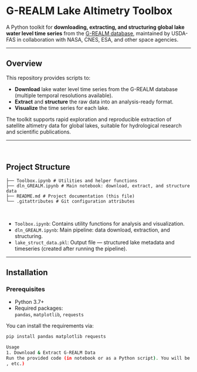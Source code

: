 # G-REALM Lake Altimetry Toolbox

A Python toolkit for **downloading, extracting, and structuring global lake water level time series** from the [G-REALM database](https://ipad.fas.usda.gov/cropexplorer/global_reservoir/), maintained by USDA-FAS in collaboration with NASA, CNES, ESA, and other space agencies.

---

## Overview

This repository provides scripts to:
- **Download** lake water level time series from the G-REALM database (multiple temporal resolutions available).
- **Extract** and **structure** the raw data into an analysis-ready format.
- **Visualize** the time series for each lake.

The toolkit supports rapid exploration and reproducible extraction of satellite altimetry data for global lakes, suitable for hydrological research and scientific publications.

---
<br>

## Project Structure

``` .
├── Toolbox.ipynb # Utilities and helper functions
├── dln_GREALM.ipynb # Main notebook: download, extract, and structure data
├── README.md # Project documentation (this file)
└── .gitattributes # Git configuration attributes
``` 
<br>


- `Toolbox.ipynb`: Contains utility functions for analysis and visualization.
- `dln_GREALM.ipynb`: Main pipeline: data download, extraction, and structuring.
- `lake_struct_data.pkl`: Output file — structured lake metadata and timeseries (created after running the pipeline).

---

## Installation

### Prerequisites

- Python 3.7+
- Required packages:  
  `pandas`, `matplotlib`, `requests`

You can install the requirements via:

```bash
pip install pandas matplotlib requests

Usage
1. Download & Extract G-REALM Data
Run the provided code (in notebook or as a Python script). You will be prompted to select the desired temporal resolution (e.g., 10-Day, 35-Day, etc.), and the script will automatically download and extract the files.
, etc.)

